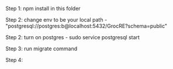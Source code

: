Step 1: npm install in this folder

Step 2: change env to be your local path - "postgresql://postgres:b@localhost:5432/GrocRE?schema=public"

Step 2: turn on postgres - sudo service postgresql start

Step 3: run migrate command

Step 4:
